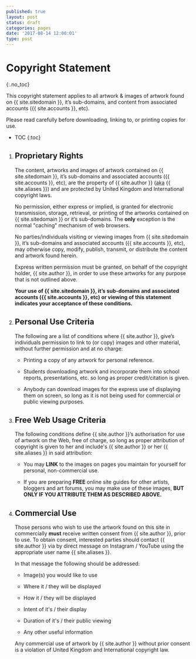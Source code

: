 ```yaml
---
published: true
layout: post
status: draft
categories: pages
date: '2017-08-14 12:00:01'
type: post
---
```

# Copyright Statement
{:.no_toc}

This copyright statement applies to all artwork & images of artwork found on
{{ site.sitedomain }}, it’s sub-domains, and content from associated accounts ({{ site.accounts }}, etc).

Please read carefully before downloading, linking to, or printing copies for use.

<!--excerpt-->

* TOC
{:toc}

1. ## Proprietary Rights

    The content, artworks and images of artwork contained on {{ site.sitedomain }}, it’s sub-domains and associated accounts ({{ site.accounts }}, etc), are the property of {{ site.author }} (<abbr title="also known as">aka</abbr> {{ site.aliases }}) and are protected by United Kingdom and International copyright laws.

    No permission, either express or implied, is granted for electronic transmission, storage, retrieval, or printing of the artworks contained on {{ site.sitedomain }} or it’s sub-domains. The **only** exception is the normal "caching" mechanism of web browsers.

    No parties/individuals visiting or viewing images from {{ site.sitedomain }}, it’s sub-domains and associated accounts ({{ site.accounts }}, etc), may otherwise copy, modify, publish, transmit, or distribute the content and artwork found herein.

    Express written permission must be granted, on behalf of the copyright holder, {{ site.author }}, in order to use these artworks for any purpose that is not outlined above.

    **Your use of {{ site.sitedomain }}, it’s sub-domains and associated accounts ({{ site.accounts }}, etc) or viewing of this statement indicates your acceptance of these conditions.**

1. ## Personal Use Criteria

    The following are a list of conditions where {{ site.author }}, give’s individuals permission to link to (or copy) images and other material, without further permission and at no charge:

    - Printing a copy of any artwork for personal reference.

    - Students downloading artwork and incorporate them into school reports, presentations, etc. so long as proper credit/citation is given.

    - Anybody can download images for the express use of displaying them on screen, so long as it is not being used for commercial or public viewing purposes.

1. ## Free Web Usage Criteria

    The following conditions define {{ site.author }}’s authorisation for use of artwork on the Web, free of charge, so long as proper attribution of copyright is given to her and include's {{ site.author }} or her {{ site.aliases }} in said attribution:

    - You may **LINK** to the images on pages you maintain for yourself for personal, non-commercial use.

    - If you are preparing **FREE** online site guides for other artists, bloggers and art forums, you may make use of these images, **BUT ONLY IF YOU ATTRIBUTE THEM AS DESCRIBED ABOVE.**

1. ## Commercial Use

    Those persons who wish to use the artwork found on this site in commercially **must** receive written consent from {{ site.author }}, prior to use. To obtain consent, interested parties should contact {{ site.author }} via by direct message on Instagram / YouTube using the appropriate user name {{ site.aliases }}.

    In that message the following should be addressed:

    - Image(s) you would like to use

    - Where it / they will be displayed

    - How it / they will be displayed

    - Intent of it's / their display

    - Duration of it's / their public viewing

    - Any other useful information

    Any commercial use of artwork by {{ site.author }} without prior consent is a violation of United Kingdom and International copyright law.

